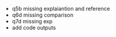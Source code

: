 - q5b missing explaiantion and reference
- q6d missing comparison
- q7d missing exp
- add code outputs